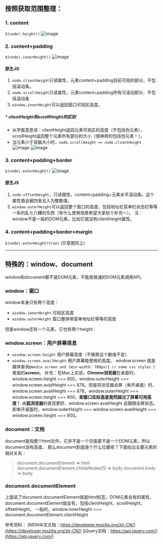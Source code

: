 ## 按照获取范围整理：
### 1. content
 `$(node).height()`
![image](http://upload-images.jianshu.io/upload_images/5720797-25c1eed9e7a36f10.png?imageMogr2/auto-orient/strip%7CimageView2/2/w/1240)

### 2. content+padding
 `$(node).innerHeight()` 
![image](http://upload-images.jianshu.io/upload_images/5720797-fc01c0c8332ba40d.png?imageMogr2/auto-orient/strip%7CimageView2/2/w/1240)
#### 原生JS:
1.  `node.clientHeight`只读属性，元素content+padding目前可视的部分，不包括滚动条。
2.  `node.scrollHeight`只读属性，元素content+padding所有可滚动部分，不包括滚动条
3. `window.innerHeight`可以返回窗口可视区高度。
##### * clientHeight和scrollHeight的区别
* 从字面意思讲：clientHeight返回元素可视区的高度（不包括伪元素），scrollHeight返回整个元素所有部分的大小（很神奇的包括伪元素！）。
* 当元素小于容器大小时，``node.scrollHeight == node.clientHeight``
![image](http://upload-images.jianshu.io/upload_images/5720797-b1a7c2c9eab2a5d5.png?imageMogr2/auto-orient/strip%7CimageView2/2/w/1240)
![image](http://upload-images.jianshu.io/upload_images/5720797-77d87afc363373b3.png?imageMogr2/auto-orient/strip%7CimageView2/2/w/1240)

### 3. content+padding+border
`$(node).outerHeight()`
![image](http://upload-images.jianshu.io/upload_images/5720797-469c58d2e96120b6.png?imageMogr2/auto-orient/strip%7CimageView2/2/w/1240)
#### 原生JS
 1. `node.offsetHeight`，只读属性，content+padding+元素水平滚动条。这个属性值会被四舍五入为整数值。
2. `window.outerHeight`可以返回整个窗口的高度，包括地址栏菜单栏状态栏等等一系列乱七八糟的东西（有什么使用场景希望大家给个补充～）。
注：window不是一般的DOM元素，比如它就没有clientHeight属性。

### 4. content+padding+border+margin
`$(node).outerHeight(true)`
(示意图同上)

***
## 特殊的：window、document
window和document都不是DOM元素，不能按普通的DOM元素调用API。
### window：窗口
window本身只有两个高度：
* `window.innerHeight` 可视区高度
* `window.outerHeight` 窗口整体带菜单地址栏等等的高度

但是window还有一个元素，它也有两个height：
### window.screen：用户屏幕信息
* `window.screen.height` 用户屏幕高度（不换屏这个数值不变）
* `window.screen.availHeight` 用户屏幕能使用的高度。
window.screen 就是媒体查询`@media screen and (min-width: 700px){ // some css styles }`里面的**screen**。
补充：在Mac上实验，**Chrome浏览器**在桌面时，window.screen.height === 900，window.outerHeight === window.screen.availHeight === 878。但是将浏览器全屏（单开桌面）时，window.screen.availHeight === 878，window.outerHeight === window.screen.height === 900。**即窗口实际高度竟然超过了屏幕可用高度！**
**火狐浏览器**的表现更好，window.screen.availHeight 会跟随全屏状态，即单开桌面时，window.outerHeight === window.screen.availHeight === window.screen.height === 900。

### document：文档
document是指整个html文件。它并不是一个页面更不是一个DOM元素，所以document没有高度。
那么document到底是个什么位置呢？下面给出主要元素的相对关系：
> document.documentElement => html
> document.documentElement.childeNodes[1] => body
> document.body => body

### document.documentElement
上面说了document.documentElement就是html标签，DOM元素会有的属性，document.documentElement就会有，包括clientHeight，scrollHeight，offsetHeight。
一般的，window.innerHeight === document.documentElement.clientHeight


参考资料：
[MDN中文文档：https://developer.mozilla.org/zh-CN/](https://developer.mozilla.org/zh-CN/)
[jQuery文档：https://api.jquery.com/](https://api.jquery.com/)
